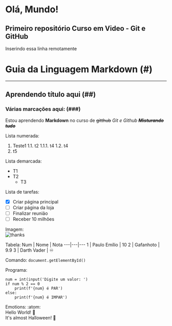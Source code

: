 # Olá, Mundo!
 ## Primeiro repositório Curso em Video - Git e GitHub
 Inserindo essa linha remotamente
 

# Guia da Linguagem Markdown  (#)
---
## Aprendendo título aqui  (##)
### Várias marcações aqui:  (###)
Estou aprendendo **Markdown** no curso de ~~gitthub~~ *Git e Github*
~~**_Misturando tudo_**~~

Lista numerada:
1. Teste1
   1.1. t2
      1.1.1. t4
   1.2. t4
2. t5

Lista demarcada:
* T1
* T2
   * T3

Lista de tarefas: 

- [x] Criar página principal
- [ ] Criar página da loja
- [ ] Finalizar reunião 
- [ ] Receber 10 milhôes

Imagem:                                                                                                                                  
![thanks](https://user-images.githubusercontent.com/112037264/197350637-a3360666-e488-41d4-b6c2-749b9020bada.png)


Tabela:
Num | Nome | Nota
---|---|---
1 | Paulo Emílio | 10
2 | Gafanhoto | 9.9
3 | Darth Vader | ♾️

Comando: `document.getElementById()`

Programa:
```
num = int(input('Digite um valor: ')
if num % 2 == 0
    print(f'{num} é PAR')
else:
    print(f'{num} é IMPAR')
```
Emotions: :atom:  
Hello World! 🖖  
It's almost Halloween! 🎃  


